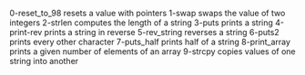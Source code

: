 0-reset_to_98 resets a value with pointers
1-swap swaps the value of two integers
2-strlen computes the length of a string
3-puts prints a string
4-print-rev prints a string in reverse
5-rev_string reverses a string
6-puts2 prints every other character
7-puts_half prints half of a string
8-print_array prints a given number of elements of an array
9-strcpy copies values of one string into another
